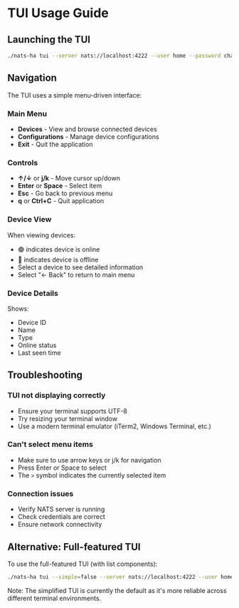 # TUI Usage Guide

## Launching the TUI

```bash
./nats-ha tui --server nats://localhost:4222 --user home --password changeme
```

## Navigation

The TUI uses a simple menu-driven interface:

### Main Menu
- **Devices** - View and browse connected devices
- **Configurations** - Manage device configurations
- **Exit** - Quit the application

### Controls
- **↑/↓** or **j/k** - Move cursor up/down
- **Enter** or **Space** - Select item
- **Esc** - Go back to previous menu
- **q** or **Ctrl+C** - Quit application

### Device View
When viewing devices:
- 🟢 indicates device is online
- 🔴 indicates device is offline
- Select a device to see detailed information
- Select "← Back" to return to main menu

### Device Details
Shows:
- Device ID
- Name
- Type
- Online status
- Last seen time

## Troubleshooting

### TUI not displaying correctly
- Ensure your terminal supports UTF-8
- Try resizing your terminal window
- Use a modern terminal emulator (iTerm2, Windows Terminal, etc.)

### Can't select menu items
- Make sure to use arrow keys or j/k for navigation
- Press Enter or Space to select
- The `>` symbol indicates the currently selected item

### Connection issues
- Verify NATS server is running
- Check credentials are correct
- Ensure network connectivity

## Alternative: Full-featured TUI

To use the full-featured TUI (with list components):
```bash
./nats-ha tui --simple=false --server nats://localhost:4222 --user home --password changeme
```

Note: The simplified TUI is currently the default as it's more reliable across different terminal environments.